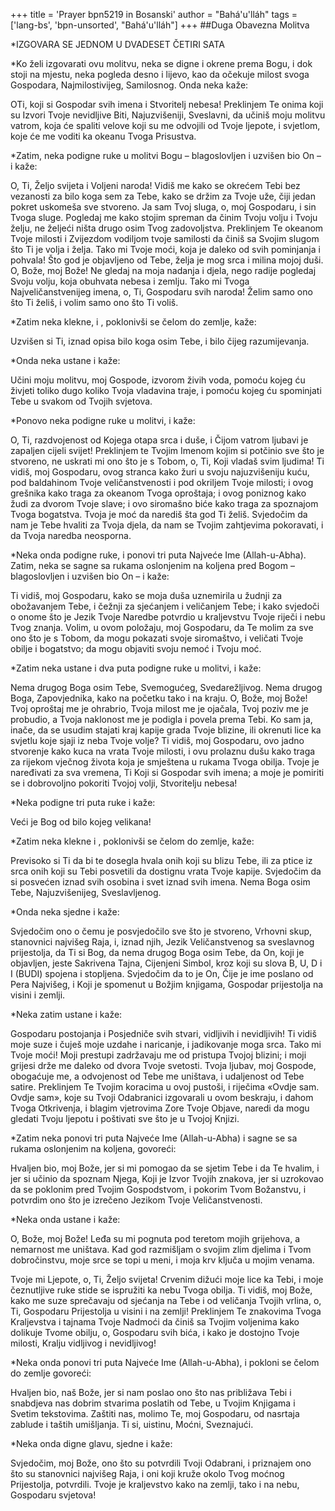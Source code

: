 +++
title = 'Prayer bpn5219 in Bosanski'
author = "Bahá'u'lláh"
tags = ['lang-bs', 'bpn-unsorted', "Bahá'u'lláh"]
+++
##Duga Obavezna Molitva 

*IZGOVARA SE JEDNOM U DVADESET ČETIRI SATA

*Ko želi izgovarati ovu molitvu, neka se digne i okrene prema Bogu, i dok stoji na mjestu, neka pogleda desno i lijevo, kao da očekuje milost svoga Gospodara, Najmilostivijeg, Samilosnog. Onda neka kaže:

OTi, koji si Gospodar svih imena i Stvoritelj nebesa! Preklinjem Te onima koji su Izvori Tvoje nevidljive Biti, Najuzvišeniji, Sveslavni, da učiniš moju molitvu vatrom, koja će spaliti velove koji su me odvojili od Tvoje ljepote, i svjetlom, koje će me voditi ka okeanu Tvoga Prisustva.

*Zatim, neka podigne ruke u molitvi Bogu – blagoslovljen i uzvišen bio On – i kaže:

O, Ti, Željo svijeta i Voljeni naroda! Vidiš me kako se okrećem Tebi bez vezanosti za bilo koga sem za Tebe, kako se držim za Tvoje uže, čiji jedan pokret uskomeša sve stvoreno. Ja sam Tvoj sluga, o, moj Gospodaru, i sin Tvoga sluge. Pogledaj me kako stojim spreman da činim Tvoju volju i Tvoju želju, ne željeći ništa drugo osim Tvog zadovoljstva. Preklinjem Te okeanom Tvoje milosti i Zvijezdom vodiljom tvoje samilosti da činiš sa Svojim slugom što Ti je volja i želja. Tako mi Tvoje moći, koja je daleko od svih pominjanja i pohvala! Što god je objavljeno od Tebe, želja je mog srca i milina mojoj duši. O, Bože, moj Bože! Ne gledaj na moja nadanja i djela, nego radije pogledaj Svoju volju, koja obuhvata nebesa i zemlju. Tako mi Tvoga Najveličanstvenijeg imena, o, Ti, Gospodaru svih naroda! Želim samo ono što Ti želiš, i volim samo ono što Ti voliš.

*Zatim neka klekne, i , poklonivši se čelom do zemlje, kaže:

Uzvišen si Ti, iznad opisa bilo koga osim Tebe, i bilo čijeg razumijevanja.

*Onda neka ustane i kaže:

Učini moju molitvu, moj Gospode, izvorom živih voda, pomoću kojeg ću živjeti toliko dugo koliko Tvoja vladavina traje, i pomoću kojeg ću spominjati Tebe u svakom od Tvojih svjetova.

*Ponovo neka podigne ruke u molitvi, i kaže:

O, Ti, razdvojenost od Kojega otapa srca i duše, i Čijom vatrom ljubavi je zapaljen cijeli svijet! Preklinjem te Tvojim Imenom kojim si potčinio sve što je stvoreno, ne uskrati mi ono što je s Tobom, o, Ti, Koji vladaš svim ljudima! Ti vidiš, moj Gospodaru, ovog stranca kako žuri u svoju najuzvišeniju kuću, pod baldahinom Tvoje veličanstvenosti i pod okriljem Tvoje milosti; i ovog grešnika kako traga za okeanom Tvoga oproštaja; i ovog poniznog kako žudi za dvorom Tvoje slave; i ovo siromašno biće kako traga za spoznajom Tvoga bogatstva. Tvoja je moć da narediš šta god Ti želiš. Svjedočim da nam je Tebe hvaliti za Tvoja djela, da nam se Tvojim zahtjevima pokoravati, i da Tvoja naredba neosporna.

*Neka onda podigne ruke, i ponovi tri puta Najveće Ime (Allah-u-Abha). Zatim, neka se sagne sa rukama oslonjenim na koljena pred Bogom – blagoslovljen i uzvišen bio On – i kaže:

Ti vidiš, moj Gospodaru, kako se moja duša uznemirila u žudnji za obožavanjem Tebe, i čežnji za sjećanjem i veličanjem Tebe; i kako svjedoči o onome što je Jezik Tvoje Naredbe potvrdio u kraljevstvu Tvoje riječi i nebu Tvog znanja. Volim, u ovom položaju, moj Gospodaru, da Te molim za sve ono što je s Tobom, da mogu pokazati svoje siromaštvo, i veličati Tvoje obilje i bogatstvo; da mogu objaviti svoju nemoć i Tvoju moć.

*Zatim neka ustane i dva puta podigne ruke u molitvi, i kaže:

Nema drugog Boga osim Tebe, Svemogućeg, Svedarežljivog. Nema drugog Boga, Zapovjednika, kako na početku tako i na kraju. O, Bože, moj Bože! Tvoj oproštaj me je ohrabrio, Tvoja milost me je ojačala, Tvoj poziv me je probudio, a Tvoja naklonost me je podigla i povela prema Tebi. Ko sam ja, inače, da se usudim stajati kraj kapije grada Tvoje blizine, ili okrenuti lice ka svjetlu koje sjaji iz neba Tvoje volje? Ti vidiš, moj Gospodaru, ovo jadno stvorenje kako kuca na vrata Tvoje milosti, i ovu prolaznu dušu kako traga za rijekom vječnog života koja je smještena u rukama Tvoga obilja. Tvoje je naređivati za sva vremena, Ti Koji si Gospodar svih imena; a moje je pomiriti se i dobrovoljno pokoriti Tvojoj volji, Stvoritelju nebesa! 

*Neka podigne tri puta ruke i kaže:

Veći je Bog od bilo kojeg velikana!

*Zatim neka klekne i , poklonivši se čelom do zemlje, kaže:

Previsoko si Ti da bi te dosegla hvala onih koji su blizu Tebe, ili za ptice iz srca onih koji su Tebi posvetili da dostignu vrata Tvoje kapije. Svjedočim da si posvećen iznad svih osobina i svet iznad svih imena. Nema Boga osim Tebe, Najuzvišenijeg, Sveslavljenog.

*Onda neka sjedne i kaže:

Svjedočim ono o čemu je posvjedočilo sve što je stvoreno, Vrhovni skup, stanovnici najvišeg Raja, i, iznad njih, Jezik Veličanstvenog sa sveslavnog prijestolja, da Ti si Bog, da nema drugog Boga osim Tebe, da On, koji je objavljen, jeste Sakrivena Tajna, Cijenjeni Simbol, kroz koji su slova B, U, D i I (BUDI) spojena i stopljena. Svjedočim da to je On, Čije je ime poslano od Pera Najvišeg, i Koji je spomenut u Božjim knjigama, Gospodar prijestolja na visini i zemlji.

*Neka zatim ustane i kaže:

Gospodaru postojanja i Posjedniče svih stvari, vidljivih i nevidljivih! Ti vidiš moje suze i čuješ moje uzdahe i naricanje, i jadikovanje moga srca. Tako mi Tvoje moći! Moji prestupi zadržavaju me od pristupa Tvojoj blizini; i moji grijesi drže me daleko od dvora Tvoje svetosti. Tvoja ljubav, moj Gospode, obogaćuje me, a odvojenost od Tebe me uništava, i udaljenost od Tebe satire. Preklinjem Te Tvojim koracima u ovoj pustoši, i riječima «Ovdje sam. Ovdje sam», koje su Tvoji Odabranici izgovarali u ovom beskraju, i dahom Tvoga Otkrivenja, i blagim vjetrovima Zore Tvoje Objave, naredi da mogu gledati Tvoju ljepotu i poštivati sve što je u Tvojoj Knjizi.

*Zatim neka ponovi tri puta Najveće Ime (Allah-u-Abha) i sagne se sa rukama oslonjenim na koljena, govoreći:

Hvaljen bio, moj Bože, jer si mi pomogao da se sjetim Tebe i da Te hvalim, i jer si učinio da spoznam Njega, Koji je Izvor Tvojih znakova, jer si uzrokovao da se poklonim pred Tvojim Gospodstvom, i pokorim Tvom Božanstvu, i potvrdim ono što je izrečeno Jezikom Tvoje Veličanstvenosti.

*Neka onda ustane i kaže:

O, Bože, moj Bože! Leđa su mi pognuta pod teretom mojih grijehova, a nemarnost me uništava. Kad god razmišljam o svojim zlim djelima i Tvom dobročinstvu, moje srce se topi u meni, i moja krv ključa u mojim venama.

Tvoje mi Ljepote, o, Ti, Željo svijeta! Crvenim dižući moje lice ka Tebi, i moje čeznutljive ruke stide se ispružiti ka nebu Tvoga obilja. Ti vidiš, moj Bože, kako me suze sprečavaju od sjećanja na Tebe i od veličanja Tvojih vrlina, o, Ti, Gospodaru Prijestolja u visini i na zemlji! Preklinjem Te znakovima Tvoga Kraljevstva i tajnama Tvoje Nadmoći da činiš sa Tvojim voljenima kako dolikuje Tvome obilju, o, Gospodaru svih bića, i kako je dostojno Tvoje milosti, Kralju vidljivog i nevidljivog!

*Neka onda ponovi tri puta Najveće Ime (Allah-u-Abha), i pokloni se čelom do zemlje govoreći:

Hvaljen bio, naš Bože, jer si nam poslao ono što nas približava Tebi i snabdjeva nas dobrim stvarima poslatih od Tebe, u Tvojim Knjigama i Svetim tekstovima. Zaštiti nas, molimo Te, moj Gospodaru,
od nasrtaja zablude i taštih umišljanja. Ti si, uistinu, Moćni, Sveznajući.

*Neka onda digne glavu, sjedne i kaže:

Svjedočim, moj Bože, ono što su potvrdili Tvoji Odabrani, i priznajem ono što su stanovnici najvišeg Raja, i oni koji kruže okolo Tvog moćnog Prijestolja, potvrdili. Tvoje je kraljevstvo kako na zemlji, tako i na nebu, Gospodaru svjetova!
